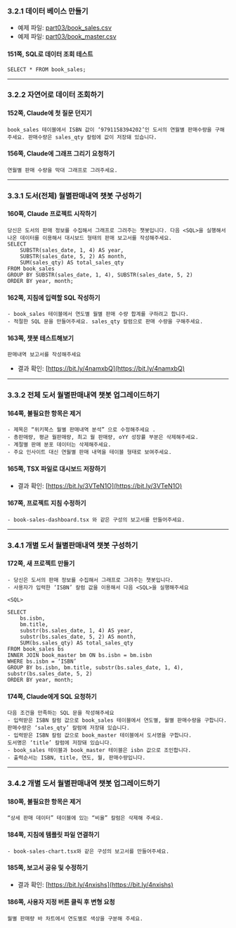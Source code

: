 ### 3.2.1 데이터 베이스 만들기

- 예제 파일: [part03/book_sales.csv](https://github.com/gaheeyoon/mcp-vibecoding/blob/main/part03/book_sales.csv)
- 예제 파일: [part03/book_master.csv](https://github.com/gaheeyoon/mcp-vibecoding/blob/main/part03/book_master.csv)


#### 151쪽, SQL로 데이터 조회 테스트

```
SELECT * FROM book_sales;
```

---

### 3.2.2 자연어로 데이터 조회하기

#### 152쪽, Claude에 첫 질문 던지기

```
book_sales 테이블에서 ISBN 값이 ‘9791158394202’인 도서의 연월별 판매수량을 구해주세요. 판매수량은 sales_qty 칼럼에 값이 저장돼 있습니다.
```


#### 156쪽, Claude에 그래프 그리기 요청하기 

```
연월별 판매 수량을 막대 그래프로 그려주세요.
```

---

### 3.3.1 도서(전체) 월별판매내역 챗봇 구성하기

#### 160쪽, Claude 프로젝트 시작하기 

```
당신은 도서의 판매 정보를 수집해서 그래프로 그려주는 챗봇입니다. 다음 <SQL>을 실행해서 나온 데이터를 이용해서 대시보드 형태의 판매 보고서를 작성해주세요.
SELECT
    SUBSTR(sales_date, 1, 4) AS year,
    SUBSTR(sales_date, 5, 2) AS month,
    SUM(sales_qty) AS total_sales_qty
FROM book_sales
GROUP BY SUBSTR(sales_date, 1, 4), SUBSTR(sales_date, 5, 2)
ORDER BY year, month;
```


#### 162쪽, 지침에 입력할 SQL 작성하기 

```
- book_sales 테이블에서 연도별 월별 판매 수량 합계를 구하려고 합니다.
- 적절한 SQL 문을 만들어주세요. sales_qty 칼럼으로 판매 수량을 구해주세요.
```


#### 163쪽, 챗봇 테스트해보기

```
판매내역 보고서를 작성해주세요
```

- 결과 확인: [https://bit.ly/4namxbQ](https://bit.ly/4namxbQ)

---

### 3.3.2 전체 도서 월별판매내역 챗봇 업그레이드하기

#### 164쪽, 불필요한 항목은 제거

```
- 제목은 “위키북스 월별 판매내역 분석” 으로 수정해주세요 .
- 총판매량, 평균 월판매량, 최고 월 판매량, oYY 성장률 부분은 삭제해주세요.
- 계절별 판매 분포 데이터는 삭제해주세요.
- 주요 인사이트 대신 연월별 판매 내역을 테이블 형태로 보여주세요.
```

#### 165쪽, TSX 파일로 대시보드 저장하기

- 결과 확인: [https://bit.ly/3VTeN1O](https://bit.ly/3VTeN1O)


#### 167쪽, 프로젝트 지침 수정하기 

```
- book-sales-dashboard.tsx 와 같은 구성의 보고서를 만들어주세요.
```

---

### 3.4.1 개별 도서 월별판매내역 챗봇 구성하기

#### 172쪽, 새 프로젝트 만들기 

```
- 당신은 도서의 판매 정보를 수집해서 그래프로 그려주는 챗봇입니다.
- 사용자가 입력한 ‘ISBN’ 칼럼 값을 이용해서 다음 <SQL>을 실행해주세요

<SQL>

SELECT
    bs.isbn,
    bm.title,
    substr(bs.sales_date, 1, 4) AS year,
    substr(bs.sales_date, 5, 2) AS month,
    SUM(bs.sales_qty) AS total_sales_qty
FROM book_sales bs
INNER JOIN book_master bm ON bs.isbn = bm.isbn
WHERE bs.isbn = ‘ISBN’
GROUP BY bs.isbn, bm.title, substr(bs.sales_date, 1, 4),
substr(bs.sales_date, 5, 2)
ORDER BY year, month;
```


#### 174쪽, Claude에게 SQL 요청하기

```
다음 조건을 만족하는 SQL 문을 작성해주세요
- 입력받은 ISBN 칼럼 값으로 book_sales 테이블에서 연도별, 월별 판매수량을 구합니다. 판매수량은 ‘sales_qty’ 칼럼에 저장돼 있습니다.
- 입력받은 ISBN 칼럼 값으로 book_master 테이블에서 도서명을 구합니다.
도서명은 ‘title’ 칼럼에 저장돼 있습니다.
- book_sales 테이블과 book_master 테이블은 isbn 값으로 조인합니다.
- 출력순서는 ISBN, title, 연도, 월, 판매수량입니다.
```

---

### 3.4.2 개별 도서 월별판매내역 챗봇 업그레이드하기

#### 180쪽, 불필요한 항목은 제거

```
“상세 판매 데이터” 테이블에 있는 “비율” 칼럼은 삭제해 주세요.
```

#### 184쪽, 지침에 템플릿 파일 연결하기

```
- book-sales-chart.tsx와 같은 구성의 보고서를 만들어주세요.
```

#### 185쪽, 보고서 공유 및 수정하기

- 결과 확인: [https://bit.ly/4nxishs](https://bit.ly/4nxishs)


#### 186쪽, 사용자 지정 버튼 클릭 후 변형 요청

```
월별 판매량 바 차트에서 연도별로 색상을 구분해 주세요.
```
